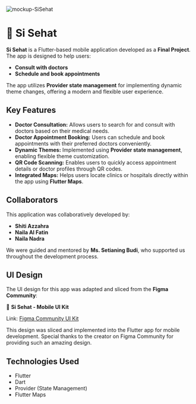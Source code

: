 ![mockup-SiSehat](https://github.com/user-attachments/assets/2a10063f-e2e9-4a84-a333-a57265713ba0)
# 💊 Si Sehat 

**Si Sehat** is a Flutter-based mobile application developed as a **Final Project**. The app is designed to help users:

- **Consult with doctors**
- **Schedule and book appointments**

The app utilizes **Provider state management** for implementing dynamic theme changes, offering a modern and flexible user experience.


## Key Features

- **Doctor Consultation:** Allows users to search for and consult with doctors based on their medical needs.
- **Doctor Appointment Booking:** Users can schedule and book appointments with their preferred doctors conveniently.
- **Dynamic Themes:** Implemented using **Provider state management**, enabling flexible theme customization.
- **QR Code Scanning:** Enables users to quickly access appointment details or doctor profiles through QR codes.
- **Integrated Maps:** Helps users locate clinics or hospitals directly within the app using **Flutter Maps**.


## Collaborators

This application was collaboratively developed by:

- **Shiti Azzahra**
- **Naila Al Fatin**
- **Naila Nadra**

We were guided and mentored by **Ms. Setianing Budi**, who supported us throughout the development process.


## UI Design

The UI design for this app was adapted and sliced from the **Figma Community**:

💙 **Si Sehat - Mobile UI Kit**

Link: [Figma Community UI Kit](https://www.figma.com/design/Ct1qv7zD5azOwaTbwLCaJi/%F0%9F%92%8A-Si---Sehat---Mobile-UI-Kit-(Community)?node-id=0-1&node-type=canvas&t=hCaK6JgYqds2Zpt4-0)

This design was sliced and implemented into the Flutter app for mobile development.
Special thanks to the creator on Figma Community for providing such an amazing design.


## Technologies Used

- Flutter
- Dart
- Provider (State Management)
- Flutter Maps

